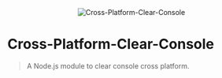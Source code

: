 <div align="center">
 <img src="https://on.ahmda.ws/3493ca/c" alt="Cross-Platform-Clear-Console">
</div>

# Cross-Platform-Clear-Console

 > A Node.js module to clear console cross platform.
